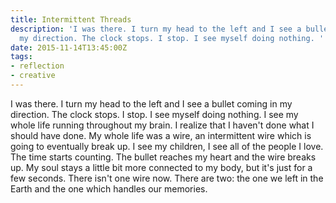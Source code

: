 ```yaml
---
title: Intermittent Threads
description: 'I was there. I turn my head to the left and I see a bullet coming in
  my direction. The clock stops. I stop. I see myself doing nothing. '
date: 2015-11-14T13:45:00Z
tags:
- reflection
- creative
---
```


I was there. I turn my head to the left and I see a bullet coming in my direction. The clock stops. I stop. I see myself doing nothing. I see my whole life running throughout my brain. I realize that I haven't done what I should have done. My whole life was a wire, an intermittent wire which is going to eventually break up. I see my children, I see all of the people I love. The time starts counting. The bullet reaches my heart and the wire breaks up. My soul stays a little bit more connected to my body, but it's just for a few seconds. There isn't one wire now. There are two: the one we left in the Earth and the one which handles our memories.

<!--more-->
